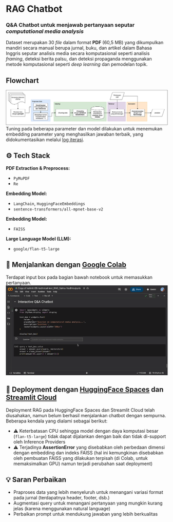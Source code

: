 
# RAG Chatbot

### Q&A Chatbot untuk menjawab pertanyaan seputar *computational media analysis*

Dataset merupakan 30 *file* dalam format **PDF** (60,5 MB) yang dikumpulkan mandiri secara manual berupa jurnal, buku, dan artikel dalam Bahasa Inggris seputar analisis media secara komputasional seperti analisis *framing*, deteksi berita palsu, dan deteksi propaganda menggunakan metode komputasional seperti *deep learning* dan pemodelan topik.



## Flowchart
![RAG Chatbot Flowchart](flowchart.png)
Tuning pada beberapa parameter dan model dilakukan untuk menemukan embedding parameter yang menghasilkan jawaban terbaik, yang didokumentasikan melalui [log iterasi](https://docs.google.com/spreadsheets/d/1fvNhsdH15O83DG2wBWyW-Ziuv8HC-XclSvzU3IECP48/edit?usp=sharing).

## ⚙️ Tech Stack

**PDF Extraction & Preprocess:** 
- `PyMuPDF`
- `Re`

**Embedding Model:**
- `LangChain`, `HuggingFaceEmbeddings`
- `sentence-transformers/all-mpnet-base-v2`

**Embedding Model:**
- `FAISS`

**Large Language Model (LLM):**
- `google/flan-t5-large`

## 📙 Menjalankan dengan [Google Colab](https://colab.research.google.com/drive/1EsHIbeDpwCz_GL9gZOdVpnw9S5NC809c?usp=sharing)
Terdapat input box pada bagian bawah notebook untuk memasukkan pertanyaan.
![Colab demo](colab-demo.gif)

## 🔄 Deployment dengan [HuggingFace Spaces](https://huggingface.co/spaces/salmdanu/nolimit-ds-test-salmanadhirad) dan [Streamlit Cloud](https://nolimit-ds-test-salmanadhira.streamlit.app/)
Deployment RAG pada HuggingFace Spaces dan Streamlit Cloud telah diusahakan, namun belum berhasil menjalankan chatbot dengan sempurna. Beberapa kendala yang dialami sebagai berikut:
- ⚠️ Keterbatasan CPU sehingga model dengan daya komputasi besar (`flan-t5-large`) tidak dapat dijalankan dengan baik dan tidak di-support oleh Inference Providers
- ⚠️ Terjadinya **AssertionError** yang disebabkan oleh perbedaan dimensi dengan embedding dan indeks FAISS (hal ini kemungkinan disebabkan oleh pembuatan FAISS yang dilakukan terpisah (di Colab, untuk memaksimalkan GPU) namun terjadi perubahan saat deployment)
  
## 💡 Saran Perbaikan
- Praproses data yang lebih menyeluruh untuk menangani variasi format pada jurnal (terdapatnya header, footer, dsb.)
- Augmentasi query untuk menangani pertanyaan yang mungkin kurang jelas (karena menggunakan natural language)
- Perbaikan prompt untuk mendukung jawaban yang lebih berkualitas
